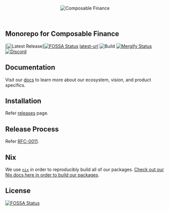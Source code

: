 <br />

<p align="center">
  <img alt="Composable Finance" title="Composable Finance" src="./docs/banner.png">
</p>

<br />

## Monorepo for Composable Finance

[![Latest Release](https://img.shields.io/github/v/tag/composablefi/composable)][![FOSSA Status](https://app.fossa.com/api/projects/git%2Bgithub.com%2FKaiserKarel%2Fcomposable.svg?type=shield)](https://app.fossa.com/projects/git%2Bgithub.com%2FKaiserKarel%2Fcomposable?ref=badge_shield)
[latest-url]
![Build][build-badge]
[![Mergify Status][mergify-status]][mergify]
[![Discord][discord-badge]][discord-url]

[latest-url]: https://github.com/composablefi/composable/tags
[build-badge]: https://github.com/composablefi/composable/actions/workflows/check.yml/badge.svg

[discord-badge]: https://img.shields.io/badge/Discord-gray?logo=discord
[discord-url]: https://discord.gg/composable

[mergify]: https://dashboard.mergify.com/github/ComposableFi/repo/composable/queues
[mergify-status]: https://img.shields.io/endpoint.svg?url=https://api.mergify.com/v1/badges/ComposableFi/composable&style=flat

## Documentation

Visit our [docs](https://docs.composable.finance) to learn more about our ecosystem, vision, and product specifics.

## Installation

Refer [releases](https://github.com/ComposableFi/composable/releases) page.

## Release Process

Refer [RFC-0011](./rfcs/0011-releases.md).

## Nix

We use [`nix`](https://nixos.org/) in order to reproducibly build all of our packages. [Check out our Nix docs here in order to build our packages](https://docs.composable.finance/nix.html).



## License
[![FOSSA Status](https://app.fossa.com/api/projects/git%2Bgithub.com%2FKaiserKarel%2Fcomposable.svg?type=large)](https://app.fossa.com/projects/git%2Bgithub.com%2FKaiserKarel%2Fcomposable?ref=badge_large)